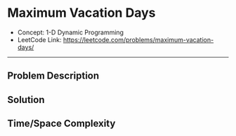 # Maximum Vacation Days

- Concept: 1-D Dynamic Programming
- LeetCode Link: https://leetcode.com/problems/maximum-vacation-days/

---

## Problem Description

## Solution

## Time/Space Complexity

